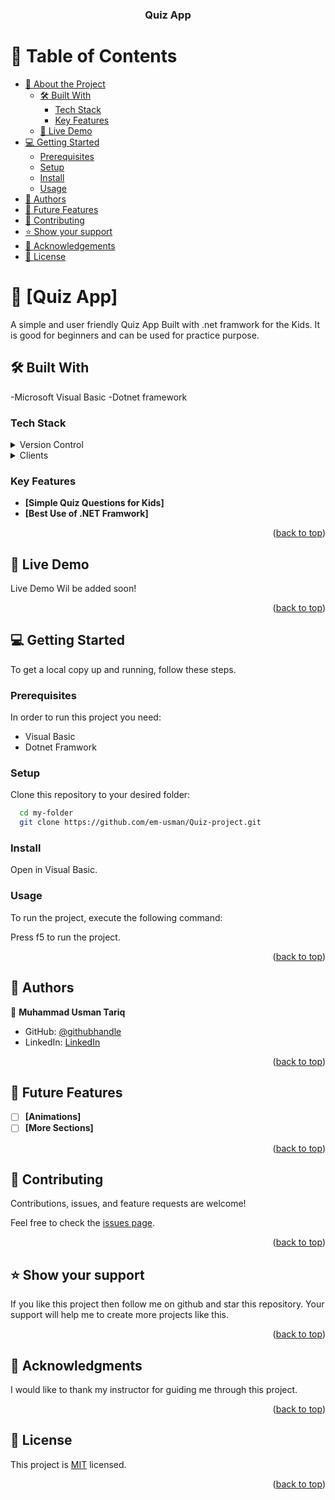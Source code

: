 <a name="readme-top"></a>

<div align="center">

  <h3><b>Quiz App</b></h3>

</div>

<!-- TABLE OF CONTENTS -->

# 📗 Table of Contents

- [📖 About the Project](#about-project)
  - [🛠 Built With](#built-with)
    - [Tech Stack](#tech-stack)
    - [Key Features](#key-features)
  - [🚀 Live Demo](#live-demo)
- [💻 Getting Started](#getting-started)
  - [Prerequisites](#prerequisites)
  - [Setup](#setup)
  - [Install](#install)
  - [Usage](#usage)
- [👥 Authors](#authors)
- [🔭 Future Features](#future-features)
- [🤝 Contributing](#contributing)
- [⭐️ Show your support](#support)
- [🙏 Acknowledgements](#acknowledgements)
- [📝 License](#license)

<!-- PROJECT DESCRIPTION -->

# 📖 [Quiz App] <a name="about-project"></a>

A simple and user friendly Quiz App Built with .net framwork for the Kids. It is good for beginners and can be used for practice purpose. 

## 🛠 Built With <a name="built-with"></a>

-Microsoft Visual Basic -Dotnet framework

### Tech Stack <a name="tech-stack"></a>

<details>
  <summary>Version Control</summary>
  <ul>
    <li><a href="https://github.com">Github</a></li>
  </ul>
</details>

<details>
  <summary>Clients</summary>
  <ul>
    <li><a href="https://microsoft-visual-basic.en.softonic.com/">Microsoft Visual Basic</a></li>
    <li><a href="https://dotnet.microsoft.com/en-us/download/dotnet-framework">Dotnet</a></li>
  </ul>
</details>

<!-- Features -->

### Key Features <a name="key-features"></a>

- **[Simple Quiz Questions for Kids]**
- **[Best Use of .NET Framwork]**

<p align="right">(<a href="#readme-top">back to top</a>)</p>

<!-- LIVE DEMO -->

## 🚀 Live Demo <a name="live-demo"></a>

Live Demo Wil be added soon!

<p align="right">(<a href="#readme-top">back to top</a>)</p>

<!-- GETTING STARTED -->

## 💻 Getting Started <a name="getting-started"></a>

To get a local copy up and running, follow these steps.

### Prerequisites

In order to run this project you need:

- Visual Basic 
- Dotnet Framwork  

### Setup

Clone this repository to your desired folder:

```sh
  cd my-folder
  git clone https://github.com/em-usman/Quiz-project.git
```


### Install

Open in Visual Basic.

### Usage

To run the project, execute the following command:

Press f5 to run the project.


<p align="right">(<a href="#readme-top">back to top</a>)</p>

<!-- AUTHORS -->

## 👥 Authors <a name="authors"></a>

👤 **Muhammad Usman Tariq**

- GitHub: [@githubhandle](https://github.com/em-usman)
- LinkedIn: [LinkedIn](https://www.linkedin.com/in/osman-tariq-8a7543266/)

<p align="right">(<a href="#readme-top">back to top</a>)</p>

<!-- FUTURE FEATURES -->

## 🔭 Future Features <a name="future-features"></a>

- [ ] **[Animations]**
- [ ] **[More Sections]**

<p align="right">(<a href="#readme-top">back to top</a>)</p>

<!-- CONTRIBUTING -->

## 🤝 Contributing <a name="contributing"></a>

Contributions, issues, and feature requests are welcome!

Feel free to check the [issues page](https://github.com/em-usman/Quiz-project/issues).

<p align="right">(<a href="#readme-top">back to top</a>)</p>

<!-- SUPPORT -->

## ⭐️ Show your support <a name="support"></a>

If you like this project then follow me on github and star this repository. Your support will help me to create more projects like this.

<p align="right">(<a href="#readme-top">back to top</a>)</p>

<!-- ACKNOWLEDGEMENTS -->

## 🙏 Acknowledgments <a name="acknowledgements"></a>

I would like to thank my instructor for guiding me through this project.

<p align="right">(<a href="#readme-top">back to top</a>)</p>

<!-- LICENSE -->

## 📝 License <a name="license"></a>

This project is [MIT](./LICENSE) licensed.


<p align="right">(<a href="#readme-top">back to top</a>)</p>
